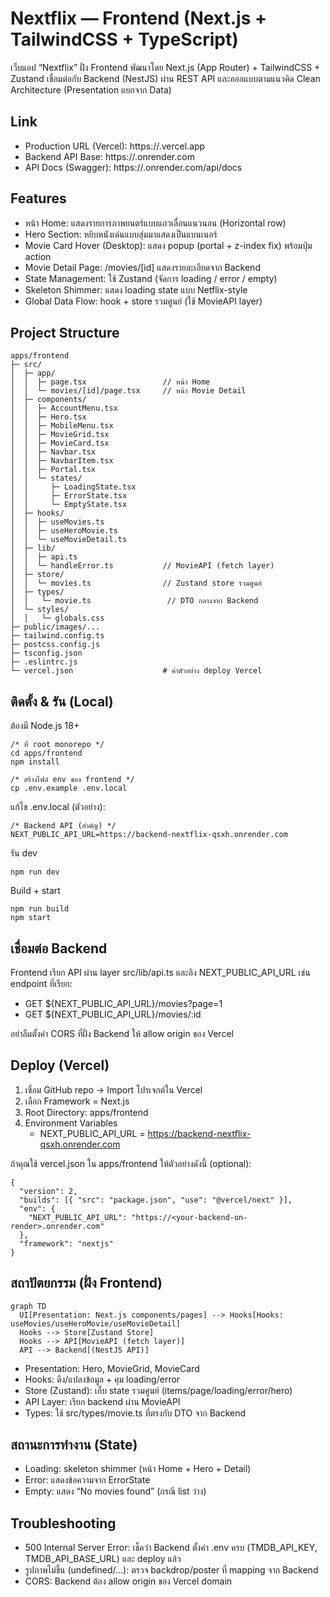 # Nextflix — Frontend (Next.js + TailwindCSS + TypeScript)

เว็บแอป “Nextflix” ฝั่ง Frontend พัฒนาโดย Next.js (App Router) + TailwindCSS + Zustand
เชื่อมต่อกับ Backend (NestJS) ผ่าน REST API และออกแบบตามแนวคิด Clean Architecture (Presentation แยกจาก Data)

## Link

- Production URL (Vercel): https://<your-frontend-on-vercel>.vercel.app
- Backend API Base: https://<your-backend-on-render>.onrender.com
- API Docs (Swagger): https://<your-backend-on-render>.onrender.com/api/docs

## Features

- หน้า Home: แสดงรายการภาพยนตร์แบบแถวเลื่อนแนวนอน (Horizontal row)
- Hero Section: หยิบหนังเด่นแบบสุ่มมาแสดงเป็นแบนเนอร์
- Movie Card Hover (Desktop): แสดง popup (portal + z-index fix) พร้อมปุ่ม action
- Movie Detail Page: /movies/[id] แสดงรายละเอียดจาก Backend
- State Management: ใช้ Zustand (จัดการ loading / error / empty)
- Skeleton Shimmer: แสดง loading state แบบ Netflix-style
- Global Data Flow: hook + store รวมศูนย์ (ใช้ MovieAPI layer)

## Project Structure

```
apps/frontend
├─ src/
│  ├─ app/
│  │  ├─ page.tsx                 // หน้า Home
│  │  └─ movies/[id]/page.tsx     // หน้า Movie Detail
│  ├─ components/
│  │  ├─ AccountMenu.tsx
│  │  ├─ Hero.tsx
│  │  ├─ MobileMenu.tsx
│  │  ├─ MovieGrid.tsx
│  │  ├─ MovieCard.tsx
│  │  ├─ Navbar.tsx
│  │  ├─ NavbarItem.tsx
│  │  ├─ Portal.tsx
│  │  └─ states/
│  │     ├─ LoadingState.tsx
│  │     ├─ ErrorState.tsx
│  │     └─ EmptyState.tsx
│  ├─ hooks/
│  │  ├─ useMovies.ts
│  │  ├─ useHeroMovie.ts
│  │  └─ useMovieDetail.ts
│  ├─ lib/
│  │  ├─ api.ts
│  │  └─ handleError.ts           // MovieAPI (fetch layer)
│  ├─ store/
│  │  └─ movies.ts                // Zustand store รวมศูนย์
│  ├─ types/
│  │   └─ movie.ts                 // DTO กลางจาก Backend
│  └─ styles/
│  │   └─ globals.css
├─ public/images/...
├─ tailwind.config.ts
├─ postcss.config.js
├─ tsconfig.json
├─ .eslintrc.js
└─ vercel.json                    # ค่าตัวอย่าง deploy Vercel
```

## ติดตั้ง & รัน (Local)

ต้องมี Node.js 18+

```
/* ที่ root monorepo */
cd apps/frontend
npm install

/* สร้างไฟล์ env ของ frontend */
cp .env.example .env.local
```

แก้ไข .env.local (ตัวอย่าง):

```
/* Backend API (สำคัญ) */
NEXT_PUBLIC_API_URL=https://backend-nextflix-qsxh.onrender.com
```

รัน dev

```
npm run dev
```

Build + start

```
npm run build
npm start
```

## เชื่อมต่อ Backend

Frontend เรียก API ผ่าน layer src/lib/api.ts และอิง NEXT_PUBLIC_API_URL เช่น endpoint ที่เรียก:

- GET ${NEXT_PUBLIC_API_URL}/movies?page=1
- GET ${NEXT_PUBLIC_API_URL}/movies/:id

อย่าลืมตั้งค่า CORS ที่ฝั่ง Backend ให้ allow origin ของ Vercel

## Deploy (Vercel)

1. เชื่อม GitHub repo → Import โปรเจกต์ใน Vercel
2. เลือก Framework = Next.js
3. Root Directory: apps/frontend
4. Environment Variables
   - NEXT_PUBLIC_API_URL = https://backend-nextflix-qsxh.onrender.com

ถ้าคุณใช้ vercel.json ใน apps/frontend ให้ตัวอย่างดังนี้ (optional):

```
{
  "version": 2,
  "builds": [{ "src": "package.json", "use": "@vercel/next" }],
  "env": {
    "NEXT_PUBLIC_API_URL": "https://<your-backend-on-render>.onrender.com"
  },
  "framework": "nextjs"
}
```

## สถาปัตยกรรม (ฝั่ง Frontend)

```
graph TD
  UI[Presentation: Next.js components/pages] --> Hooks[Hooks: useMovies/useHeroMovie/useMovieDetail]
  Hooks --> Store[Zustand Store]
  Hooks --> API[MovieAPI (fetch layer)]
  API --> Backend[(NestJS API)]
```

- Presentation: Hero, MovieGrid, MovieCard
- Hooks: ดึง/แปลงข้อมูล + คุม loading/error
- Store (Zustand): เก็บ state รวมศูนย์ (items/page/loading/error/hero)
- API Layer: เรียก backend ผ่าน MovieAPI
- Types: ใช้ src/types/movie.ts ที่ตรงกับ DTO จาก Backend

## สถานะการทำงาน (State)

- Loading: skeleton shimmer (หน้า Home + Hero + Detail)
- Error: แสดงข้อความจาก ErrorState
- Empty: แสดง “No movies found” (กรณี list ว่าง)

## Troubleshooting

- 500 Internal Server Error: เช็คว่า Backend ตั้งค่า .env ครบ (TMDB_API_KEY, TMDB_API_BASE_URL) และ deploy แล้ว
- รูปภาพไม่ขึ้น (undefined/...): ตรวจ backdrop/poster ที่ mapping จาก Backend
- CORS: Backend ต้อง allow origin ของ Vercel domain

